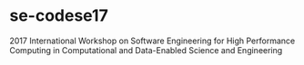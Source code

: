 # se-codese17
2017 International Workshop on Software Engineering for High Performance Computing in Computational and Data-Enabled Science and Engineering

